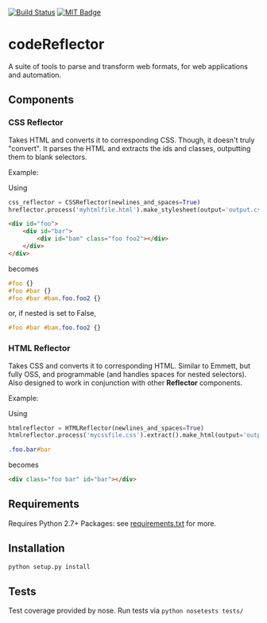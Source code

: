 [![Build Status](https://travis-ci.org/christabor/codeReflector.svg?branch=master)](https://travis-ci.org/christabor/codeReflector)
[![MIT Badge](http://img.shields.io/badge/license-MIT-blue.svg)](https://raw.githubusercontent.com/christabor/codeReflector/master/LICENSE)

# codeReflector
A suite of tools to parse and transform web formats, for web applications and automation.

## Components

### CSS Reflector

Takes HTML and converts it to corresponding CSS. Though, it doesn't truly "convert". It parses the HTML and extracts the ids and classes, outputting them to blank selectors.

Example:

Using
```python
css_reflector = CSSReflector(newlines_and_spaces=True)
hreflector.process('myhtmlfile.html').make_stylesheet(output='output.css')
```

```html
<div id="foo">
    <div id="bar">
        <div id="bam" class="foo foo2"></div>
    </div>
</div>
```
becomes
```css
#foo {}
#foo #bar {}
#foo #bar #bam.foo.foo2 {}
```
or, if nested is set to False,
```css
#foo #bar #bam.foo.foo2 {}
```

### HTML Reflector

Takes CSS and converts it to corresponding HTML. Similar to Emmett, but fully OSS, and programmable (and handles spaces for nested selectors). Also designed to work in conjunction with other **Reflector** components.

Example:

Using
```python
htmlreflector = HTMLReflector(newlines_and_spaces=True)
htmlreflector.process('mycssfile.css').extract().make_html(output='output.html')
```

```css
.foo.bar#bar
```
becomes
```html
<div class="foo bar" id="bar"></div>
```

## Requirements

Requires Python 2.7+
Packages: see [requirements.txt](requirements.txt) for more.

## Installation
```python
python setup.py install
```

## Tests

Test coverage provided by nose. Run tests via ```python nosetests tests/```
